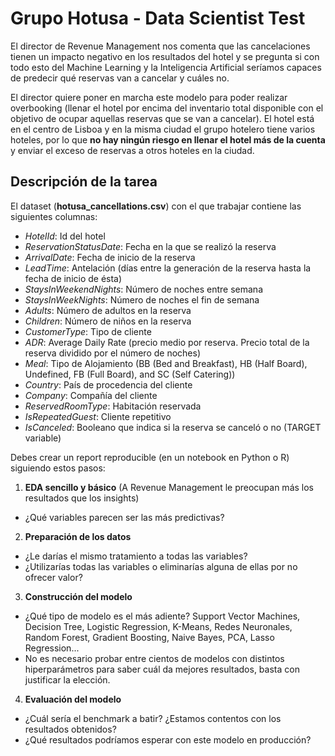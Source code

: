 # Grupo Hotusa - Data Scientist Test

El director de Revenue Management nos comenta que las cancelaciones tienen un impacto negativo en los resultados del hotel y se pregunta si con todo esto del Machine Learning y la Inteligencia Artificial seríamos capaces de predecir qué reservas van a cancelar y cuáles no. 

El director quiere poner en marcha este modelo para poder realizar overbooking (llenar el hotel por encima del inventario total disponible con el objetivo de ocupar aquellas reservas que se van a cancelar). El hotel está en el centro de Lisboa y en la misma ciudad el grupo hotelero tiene varios hoteles, por lo que **no hay ningún riesgo en llenar el hotel más de la cuenta** y enviar el exceso de reservas a otros hoteles en la ciudad.

## Descripción de la tarea

El dataset (**hotusa_cancellations.csv**) con el que trabajar contiene las siguientes columnas:
- *HotelId*: Id del hotel
- *ReservationStatusDate*: Fecha en la que se realizó la reserva
- *ArrivalDate*: Fecha de inicio de la reserva
- *LeadTime*: Antelación (días entre la generación de la reserva hasta la fecha de inicio de ésta)
- *StaysInWeekendNights*: Número de noches entre semana
- *StaysInWeekNights*: Número de noches el fin de semana
- *Adults*: Número de adultos en la reserva
- *Children*: Número de niños en la reserva
- *CustomerType*: Tipo de cliente
- *ADR*: Average Daily Rate (precio medio por reserva. Precio total de la reserva dividido por el número de noches)
- *Meal*: Tipo de Alojamiento (BB (Bed and Breakfast), HB (Half Board), Undefined, FB (Full Board), and SC (Self Catering))
- *Country*: País de procedencia del cliente
- *Company*: Compañía del cliente
- *ReservedRoomType*: Habitación reservada
- *IsRepeatedGuest*: Cliente repetitivo
- *IsCanceled*: Booleano que indica si la reserva se canceló o no (TARGET variable)

Debes crear un report reproducible (en un notebook en Python o R) siguiendo estos pasos:
1. **EDA sencillo y básico** (A Revenue Management le preocupan más los resultados que los insights)
  * ¿Qué variables parecen ser las más predictivas?

2. **Preparación de los datos**
  * ¿Le darías el mismo tratamiento a todas las variables?
  * ¿Utilizarías todas las variables o eliminarías alguna de ellas por no ofrecer valor?
  
3. **Construcción del modelo**
  * ¿Qué tipo de modelo es el más adiente? Support Vector Machines, Decision Tree, Logistic Regression, K-Means, Redes Neuronales, Random Forest, Gradient Boosting, Naive Bayes, PCA, Lasso Regression...
  * No es necesario probar entre cientos de modelos con distintos hiperparámetros para saber cuál da mejores resultados, basta con justificar la elección.
  
4. **Evaluación del modelo**
  * ¿Cuál sería el benchmark a batir? ¿Estamos contentos con los resultados obtenidos?
  * ¿Qué resultados podríamos esperar con este modelo en producción?


